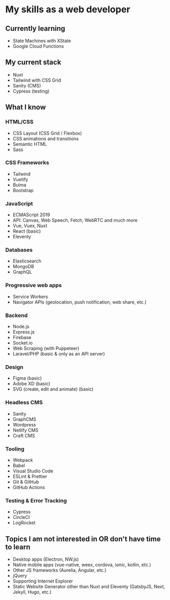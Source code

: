 # My skills as a web developer

## Currently learning
- State Machines with XState
- Google Cloud Functions

## My current stack
- Nuxt
- Tailwind with CSS Grid
- Sanity (CMS)
- Cypress (testing)

## What I know

### HTML/CSS
- CSS Layout (CSS Grid / Flexbox)
- CSS animations and transitions
- Semantic HTML
- Sass

### CSS Frameworks
- Tailwind
- Vuetify
- Bulma
- Bootstrap

### JavaScript
- ECMAScript 2019
- API: Canvas, Web Speech, Fetch, WebRTC and much more
- Vue, Vuex, Nuxt
- React (basic)
- Eleventy

### Databases
- Elasticsearch
- MongoDB
- GraphQL

### Progressive web apps
- Service Workers
- Navigator APIs (geolocation, push notification, web share, etc.)

### Backend
- Node.js
- Express.js
- Firebase
- Socket.io
- Web Scraping (with Puppeteer)
- Laravel/PHP (basic & only as an API server)

### Design
- Figma (basic)
- Adobe XD (basic)
- SVG (create, edit and animate) (basic)

### Headless CMS
- Sanity
- GraphCMS
- Wordpress
- Netlify CMS
- Craft CMS

### Tooling
- Webpack
- Babel
- Visual Studio Code
- ESLint & Prettier
- Git & GitHub
- GitHub Actions

### Testing & Error Tracking
- Cypress
- CircleCI
- LogRocket

## Topics I am not interested in OR don't have time to learn
- Desktop apps (Electron, NW.js)
- Native mobile apps (vue-native, weex, cordova, ionic, kotlin, etc.)
- Other JS frameworks (Aurelia, Angular, etc.)
- jQuery
- Supporting Internet Explorer
- Static Website Generator other than Nuxt and Eleventy (GatsbyJS, Next, Jekyll, Hugo, etc.)
